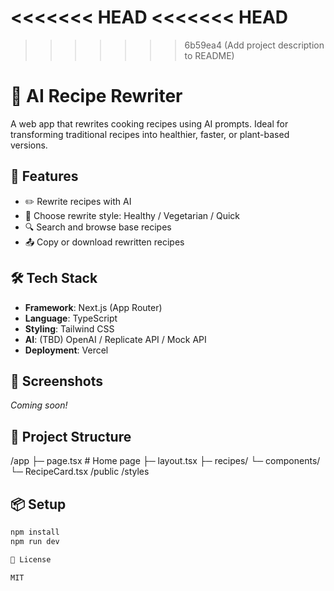 <<<<<<< HEAD
<<<<<<< HEAD
=======
>>>>>>> 6b59ea4 (Add project description to README)
# 🧠 AI Recipe Rewriter

A web app that rewrites cooking recipes using AI prompts. Ideal for transforming traditional recipes into healthier, faster, or plant-based versions.

## 🚀 Features

- ✏️ Rewrite recipes with AI
- 🧠 Choose rewrite style: Healthy / Vegetarian / Quick
- 🔍 Search and browse base recipes
- 📤 Copy or download rewritten recipes

## 🛠️ Tech Stack

- **Framework**: Next.js (App Router)
- **Language**: TypeScript
- **Styling**: Tailwind CSS
- **AI**: (TBD) OpenAI / Replicate API / Mock API
- **Deployment**: Vercel

## 📸 Screenshots

_Coming soon!_

## 📁 Project Structure

/app
├─ page.tsx          # Home page
├─ layout.tsx
├─ recipes/
└─ components/
└─ RecipeCard.tsx
/public
/styles

## 📦 Setup

```bash
npm install
npm run dev

📄 License

MIT
